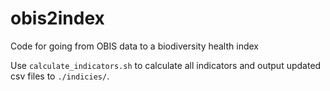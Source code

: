 # obis2index
Code for going from OBIS data to a biodiversity health index

Use `calculate_indicators.sh` to calculate all indicators and output updated csv files to `./indicies/`.
